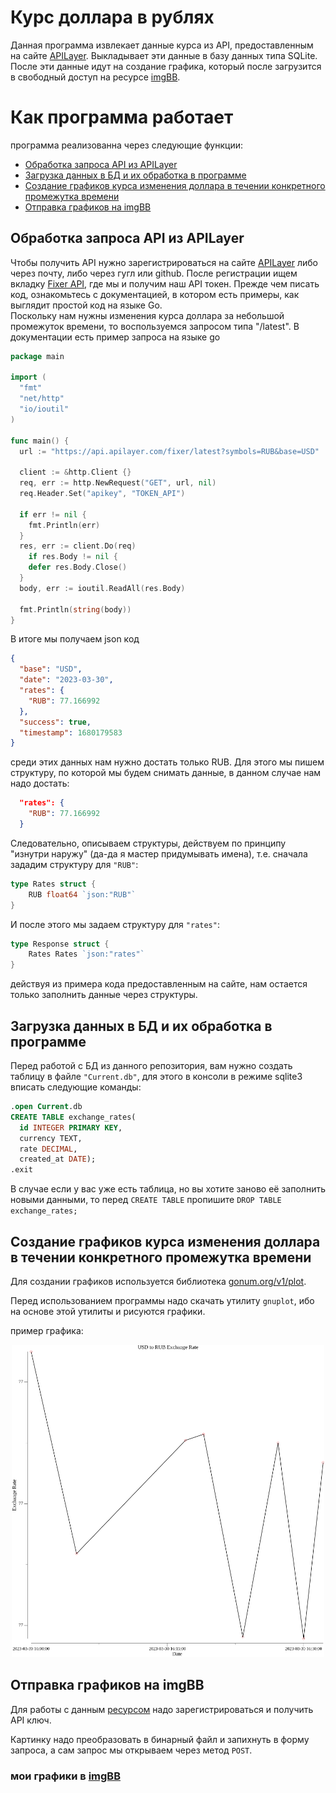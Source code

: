 # Курс доллара в рублях

Данная программа извлекает данные курса из API, предоставленным на сайте [APILayer](https://apilayer.com/). Выкладывает эти данные в базу данных типа SQLite. После эти данные идут на создание графика, который после загрузится в свободный доступ на ресурсе [imgBB](https://api.imgbb.com/).

# Как программа работает

программа реализованна через следующие функции:

- [Обработка запроса API из APILayer](#обработка-запроса-api-из-apilayer)
- [Загрузка данных в БД и их обработка в программе](#загрузка-данных-в-бд-и-их-обработка-в-программе)
- [Создание графиков курса изменения доллара в течении конкретного промежутка времени](#создание-графиков-курса-изменения-доллара-в-течении-конкретного-промежутка-времени)
- [Отправка графиков на imgBB](#отправка-графиков-на-imgbb)

## Обработка запроса API из APILayer    

Чтобы получить API нужно зарегистрироваться на сайте [APILayer](https://apilayer.com/) либо через почту, либо через гугл или github. После регистрации ищем вкладку [Fixer API](https://apilayer.com/marketplace/fixer-api), где мы и получим наш API токен. Прежде чем писать код, ознакомьтесь с документацией, в котором есть примеры, как выглядит простой код на языке Go.\
Поскольку нам нужны изменения курса доллара за небольшой промежуток времени, то воспользуемся запросом типа "/latest". В документации есть пример запроса на языке go

```Go
package main

import (
  "fmt"
  "net/http"
  "io/ioutil"
)

func main() {
  url := "https://api.apilayer.com/fixer/latest?symbols=RUB&base=USD"

  client := &http.Client {}
  req, err := http.NewRequest("GET", url, nil)
  req.Header.Set("apikey", "TOKEN_API")

  if err != nil {
    fmt.Println(err)
  }
  res, err := client.Do(req)
	if res.Body != nil {
    defer res.Body.Close()
  }
  body, err := ioutil.ReadAll(res.Body)

  fmt.Println(string(body))
}
```
В итоге мы получаем json код

```json
{
  "base": "USD",
  "date": "2023-03-30",
  "rates": {
    "RUB": 77.166992
  },
  "success": true,
  "timestamp": 1680179583
}
```
среди этих данных нам нужно достать только RUB. Для этого мы пишем структуру, по которой мы будем снимать данные, в данном случае нам надо достать:

```json
  "rates": {
    "RUB": 77.166992
  }
```
Следовательно, описываем структуры, действуем по принципу "изнутри наружу" (да-да я мастер придумывать имена), т.е. сначала зададим структуру для `"RUB"`:
```go
type Rates struct {
    RUB float64 `json:"RUB"`
}
```
И после этого мы задаем структуру для `"rates"`:
```go
type Response struct {
    Rates Rates `json:"rates"`
}
```
действуя из примера кода предоставленным на сайте, нам остается только заполнить данные через структуры.
## Загрузка данных в БД и их обработка в программе

Перед работой с БД из данного репозитория, вам нужно создать таблицу в файле `"Current.db"`, для этого в консоли в режиме sqlite3 вписать следующие команды:

```SQL
.open Current.db
CREATE TABLE exchange_rates(
  id INTEGER PRIMARY KEY, 
  currency TEXT, 
  rate DECIMAL, 
  created_at DATE);
.exit
```
В случае если у вас уже есть таблица, но вы хотите заново её заполнить новыми данными, то перед `CREATE TABLE` пропишите `DROP TABLE exchange_rates;`

## Создание графиков курса изменения доллара в течении конкретного промежутка времени 

Для создании графиков используется библиотека [gonum.org/v1/plot](https://pkg.go.dev/gonum.org/v1/plot).

Перед использованием программы надо скачать утилиту `gnuplot`, ибо на основе этой утилиты и рисуются графики.

пример графика:

<p align="center"><img src="srctest/usd_to_rub.png" alt="drawing" width="500"/></p>

## Отправка графиков на imgBB

Для работы с данным [ресурсом](https://api.imgbb.com/) надо зарегистрироваться и получить API ключ. 

Картинку надо преобразовать в бинарный файл и запихнуть в форму запроса, а сам запрос мы открываем через метод `POST`.

### мои графики в [imgBB](https://redara.imgbb.com/)

